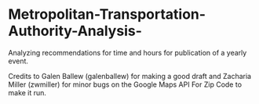 # Metropolitan-Transportation-Authority-Analysis-
Analyzing recommendations for time and hours for publication of a yearly event. 

Credits to  Galen Ballew (galenballew) for making a good draft and Zacharia Miller (zwmiller) for minor bugs on the Google Maps API For Zip Code to make it run.




